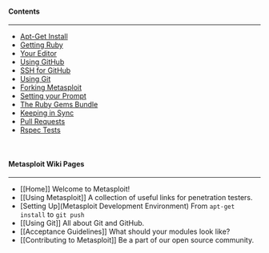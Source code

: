#### Contents
***
* [Apt-Get Install](#apt)
* [Getting Ruby](#rvm)
* [Your Editor](#editor)
* [Using GitHub](#github)
* [SSH for GitHub](#ssh)
* [Using Git](#git)
* [Forking Metasploit](#fork)
* [Setting your Prompt](#prompt)
* [The Ruby Gems Bundle](#bundle)
* [Keeping in Sync](#sync)
* [Pull Requests](#pull)
* [Rspec Tests](#rspec)

<br>

#### Metasploit Wiki Pages
----
* [[Home]] Welcome to Metasploit!
* [[Using Metasploit]] A collection of useful links for penetration testers.
* [Setting Up](Metasploit Development Environment) From `apt-get install` to `git push`
* [[Using Git]] All about Git and GitHub.
* [[Acceptance Guidelines]] What should your modules look like?
* [[Contributing to Metasploit]] Be a part of our open source community.

